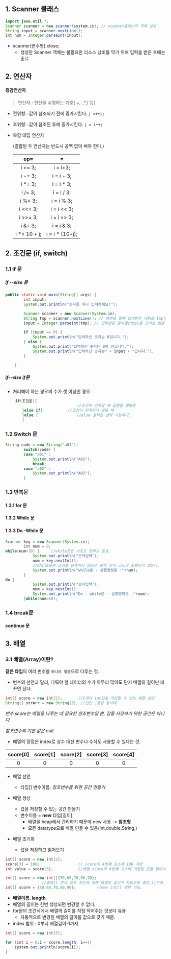 ## 1. Scanner 클래스



``` java
import java.util.*;
Scanner scanner = new scanner(system.in); // scanner클래스의 객체 생성
String input = scanner.nextLine();
int num = Integer.parseInt(input);
```

* scanner(변수명).close; 
  * 생성한 Scanner 객체는 불필요한 리소스 낭비를 막기 위해 입력을 받은 후에는 종료

## 2. 연산자

#### 증감연산자

> 연산자 : 연산을 수행하는 기호( +,-,*,/ 등)
>
> 

* 전위형 : 값이 참조되기 전에 증가시킨다.  `j =++i;`

* 후위형 : 값이 참조된 후에 증가시킨다. `j = i++;`

* 복합 대입 연산자

  (결합된 두 연산자는 반드시 공백 없이 써야 한다.)

  |     op=      |        =        |
  | :----------: | :-------------: |
  |   i += 3;    |    i = i+3;     |
  |   i -= 3;    |   i = i - 3;    |
  |   i *= 3;    |   i = i * 3;    |
  |   i /= 3;    |   i = i / 3;    |
  |   i %= 3;    |   i = i % 3;    |
  |   i <<= 3;   |   i = i << 3;   |
  |   i >>= 3;   |   i = i >> 3;   |
  |   i &= 3;    |   i = i & 3;    |
  | i *= 10 + j; | i = i * (10+j); |

  

## 2. 조건문 (if, switch)

### 1.1 if 문

##### if --else 문

```java
public static void main(String[] args) {
		int input;
		System.out.println("숫자를 하나 입력하세요!");

		Scanner scanner = new Scanner(System.in);
		String tmp = scanner.nextLine(); // 화면을 통해 입력받은 내용을 tmp에 저장
		input = Integer.parseInt(tmp); // 입력받은 문자열(tmp)을 숫자로 변환

		if (input == 0) {
			System.out.println("입력하신 숫자는 0입니다.");
		} else {
			System.out.print("입력하신 숫자는 0이 아닙니다.");
			System.out.println("입력하신 숫자는" + input + "입니다.");
		}

	}
```

##### if--else if문

* 처리해야 하는 경우의 수가 셋 이상인 경우.

    ```java
     if(조건문){
        						//조건이 만족할 때 실행할 명령문
        }else if{ 			//조건이 만족하지 않을 때
        }else { 				//else 블럭은 생략 가능하다.
    	} 
    ```



### 1.2 Switch 문

```java
String code = new String("a01");
		switch(code) {
		case "a01" :
			System.out.println("A01");
			break;
		case "a02" :
			System.out.println("A02");
		}
```



###  1.3 반복문

#### 1.3.1 for 문

#### 1.3.2 While 문

#### 1.3.3 Do -While 문

```java
Scanner key = new Scanner(System.in);
		int num = 0;
while(num>10) { 	//while문은 시도도 못하고 종료.
			System.out.println("숫자입력");
			num = key.nextInt();
			//while문은 조건을 만족하지 않으면 블럭 안의 코드가 실행되지 않는다.
			System.out.println("while문 - 실행명령문 :"+num);
		}
do {
			System.out.println("숫자입력");
			num = key.nextInt();
			System.out.println("Do - while문 - 실행명령문 :"+num);
		}while(num>10);
```



### 1.4 break문

#### continue 문

## 3. 배열

### 3.1 배열(Array)이란?

**같은 타입**의 여러 변수를 `하나의 묶음`으로 다루는 것.

* 변수의 선언과 달리, 다뤄야 할 데이터의 수가 아무리 많아도 단지 배열의 길이만 바꾸면 된다.

``` java
int[] score = new int[5]; 		//5개의 int값을 저장할 수 있는 배열 생성
String[] strArr = new String[3]; //선언 ,생성 동시에.
```

*변수 score는 배열을 다루는 데 필요한 참조변수일 뿐, 값을 저장하기 위한 공간은 아니다.*

*참조변수의 기본 값은 null*

* 배열의 장점은 index로 상수 대신 변수나 수식도 사용할 수 있다는 것.

| score[0] | score[1] | score[2] | score[3] | score[4] |
| :------: | :------: | :------: | :------: | :------: |
|    0     |    0     |    0     |    0     |    0     |

* 배열 선언
  * 타입[] 변수이름;							*참조변수를 위한 공간 만들기*

* 배열 생성
  * 값을 저장할 수 있는 공간 만들기
  * 변수이름 = **new** 타입[길이];
    * 배열을 heap에서 관리하기 때문에  new 사용 -> **참조형**
    * 모든 datatype으로 배열 만들 수 있음(int,double,String,)
* 배열 초기화
  * 값을 저장하고 읽어오기

```java
int[] score = new int[5];
score[3] = 100; 				// score의 4번째 요소에 100 저장
int value = score[3]; 			//배열 score의 4번째 요소에 저장된 값을 읽어서 value에 저장
```

```java
int[] score = new int[]{50,60,70,80,90};
				//괄호{} 안의 값의 갯수에 의해 배열의 길이가 자동으로 결정.[]안에 비워두기.
int[] score = {50,60,70,80,90};			//new int[] 생략 가능.
```



*  **배열이름. length**
  * 배열의 길이는 한번 생성되면 변경할 수 없다.
  * for문의 조건식에서 배열의 길이를 직접 적어주는 것보다 유용
    * 자동적으로 변경된 배열의 길이를 값으로 갖기 때문.
  * index 범위 : 0부터 배열길이-1까지

```java
int[] score = new int[5];

for (int i = 0;i < score.length; i++){
    system.out.println(score[i]);
}
```

















